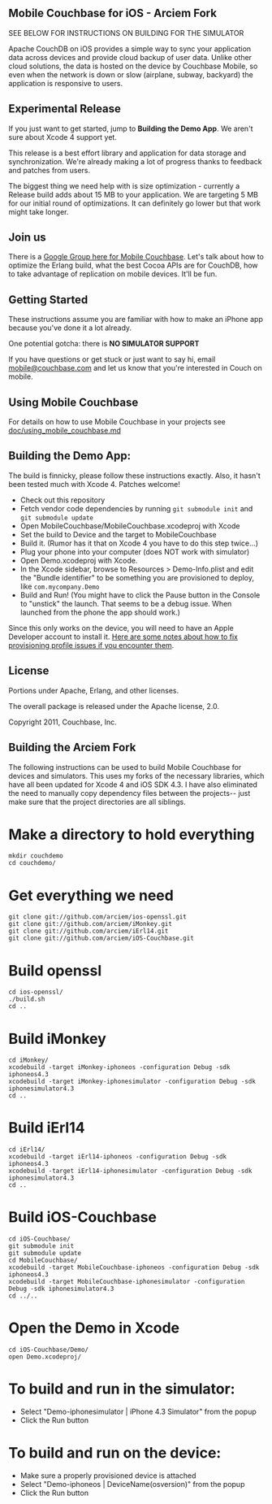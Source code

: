 ## Mobile Couchbase for iOS - Arciem Fork

SEE BELOW FOR INSTRUCTIONS ON BUILDING FOR THE SIMULATOR

Apache CouchDB on iOS provides a simple way to sync your application data across devices and provide cloud backup of user data. Unlike other cloud solutions, the data is hosted on the device by Couchbase Mobile, so even when the network is down or slow (airplane, subway, backyard) the application is responsive to users.

## Experimental Release

If you just want to get started, jump to **Building the Demo App**. We aren't sure about Xcode 4 support yet.

This release is a best effort library and application for data storage and synchronization. We're already making a lot of progress thanks to feedback and patches from users.

The biggest thing we need help with is size optimization - currently a Release build adds about 15 MB to your application. We are targeting 5 MB for our initial round of optimizations. It can definitely go lower but that work might take longer.

## Join us

There is a [Google Group here for Mobile Couchbase](https://groups.google.com/group/mobile-couchbase). Let's talk about how to optimize the Erlang build, what the best Cocoa APIs are for CouchDB, how to take advantage of replication on mobile devices. It'll be fun.


## Getting Started

These instructions assume you are familiar with how to make an iPhone app because you've done it a lot already.

One potential gotcha: there is **NO SIMULATOR SUPPORT**

If you have questions or get stuck or just want to say hi, email <mobile@couchbase.com> and let us know that you're interested in Couch on mobile.

## Using Mobile Couchbase

For details on how to use Mobile Couchbase in your projects see [doc/using_mobile_couchbase.md](https://github.com/couchbaselabs/iOS-Couchbase/blob/master/doc/using_mobile_couchbase.md)

## Building the Demo App:

The build is finnicky, please follow these instructions exactly. Also, it hasn't been tested much with Xcode 4. Patches welcome!

* Check out this repository
* Fetch vendor code dependencies by running `git submodule init` and `git submodule update`
* Open MobileCouchbase/MobileCouchbase.xcodeproj with Xcode
* Set the build to Device and the target to MobileCouchbase
* Build it. (Rumor has it that on Xcode 4 you have to do this step twice...)
* Plug your phone into your computer (does NOT work with simulator)
* Open Demo.xcodeproj with Xcode.
* In the Xcode sidebar, browse to Resources > Demo-Info.plist and edit the "Bundle identifier" to be something you are provisioned to deploy, like `com.mycompany.Demo`
* Build and Run! (You might have to click the Pause button in the Console to "unstick" the launch. That seems to be a debug issue. When launched from the phone the app should work.)

Since this only works on the device, you will need to have an Apple Developer account to install it. [Here are some notes about how to fix provisioning profile issues if you encounter them](http://developer.apple.com/library/ios/#technotes/tn2010/tn2250.html).

## License

Portions under Apache, Erlang, and other licenses.

The overall package is released under the Apache license, 2.0.

Copyright 2011, Couchbase, Inc.

## Building the Arciem Fork

The following instructions can be used to build Mobile Couchbase for devices and simulators. This uses my forks of the necessary libraries, which have all been updated for Xcode 4 and iOS SDK 4.3. I have also eliminated the need to manually copy dependency files between the projects-- just make sure that the project directories are all siblings.

# Make a directory to hold everything

    mkdir couchdemo
    cd couchdemo/

# Get everything we need

    git clone git://github.com/arciem/ios-openssl.git
    git clone git://github.com/arciem/iMonkey.git
    git clone git://github.com/arciem/iErl14.git
    git clone git://github.com/arciem/iOS-Couchbase.git

# Build openssl

    cd ios-openssl/
    ./build.sh
    cd ..

# Build iMonkey

    cd iMonkey/
    xcodebuild -target iMonkey-iphoneos -configuration Debug -sdk iphoneos4.3
    xcodebuild -target iMonkey-iphonesimulator -configuration Debug -sdk iphonesimulator4.3
    cd ..

# Build iErl14

    cd iErl14/
    xcodebuild -target iErl14-iphoneos -configuration Debug -sdk iphoneos4.3
    xcodebuild -target iErl14-iphonesimulator -configuration Debug -sdk iphonesimulator4.3
    cd ..

# Build iOS-Couchbase

    cd iOS-Couchbase/
    git submodule init
    git submodule update
    cd MobileCouchbase/
    xcodebuild -target MobileCouchbase-iphoneos -configuration Debug -sdk iphoneos4.3
    xcodebuild -target MobileCouchbase-iphonesimulator -configuration Debug -sdk iphonesimulator4.3
    cd ../..

# Open the Demo in Xcode

    cd iOS-Couchbase/Demo/
    open Demo.xcodeproj/

# To build and run in the simulator:

* Select "Demo-iphonesimulator | iPhone 4.3 Simulator" from the popup
* Click the Run button

# To build and run on the device:

* Make sure a properly provisioned device is attached
* Select "Demo-iphoneos | DeviceName(osversion)" from the popup
* Click the Run button
